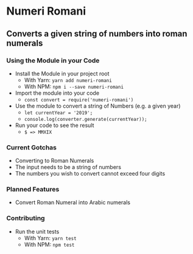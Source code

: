 # Numeri Romani
## Converts a given string of numbers into roman numerals

### Using the Module in your Code
- Install the Module in your project root
  - With Yarn: `yarn add numeri-romani`
  - With NPM: `npm i --save numeri-romani`
- Import the module into your code
  - `const convert = require('numeri-romani')`
- Use the module to convert a string of Numbers (e.g. a given year)
  - `let currentYear = '2019';`
  - `console.log(converter.generate(currentYear));`
- Run your code to see the result
  - `$ => MMXIX`

### Current Gotchas
- Converting to Roman Numerals
- The input needs to be a string of numbers
- The numbers you wish to convert cannot exceed four digits

### Planned Features
- Convert Roman Numeral into Arabic numerals


### Contributing
- Run the unit tests
  - With Yarn: `yarn test`
  - With NPM: `npm test`